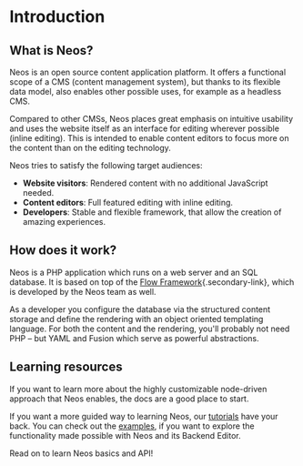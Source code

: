 # Introduction

## What is Neos?
Neos is an open source content application platform. It offers a functional scope of a CMS (content management system),
but thanks to its flexible data model, also enables other possible uses, for example as a headless CMS.

Compared to other CMSs, Neos places great emphasis on intuitive usability 
and uses the website itself as an interface for editing wherever possible (inline editing).
This is intended to enable content editors to focus more on the content than on the editing technology.

Neos tries to satisfy the following target audiences:
- **Website visitors**: Rendered content with no additional JavaScript needed.
- **Content editors**: Full featured editing with inline editing.
- **Developers**: Stable and flexible framework, that allow the creation of amazing experiences.

## How does it work?
Neos is a PHP application which runs on a web server and an SQL database.
It is based on top of the [Flow Framework](https://flow.neos.io/){.secondary-link}, which is developed by the Neos team as well.

As a developer you configure the database via the structured content storage and define the rendering with an
object oriented templating language. For both the content and the rendering, you'll probably not need PHP –
but YAML and Fusion which serve as powerful abstractions.

## Learning resources
If you want to learn more about the highly customizable node-driven approach that Neos enables, the docs are a good place to start.

If you want a more guided way to learning Neos, our [tutorials](/tutorials) have your back. You can check out the [examples](/examples), if you want to explore the functionality made possible with Neos and its Backend Editor.

Read on to learn Neos basics and API!
